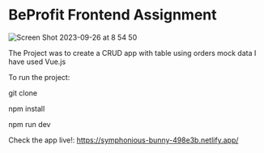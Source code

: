 # BeProfit Frontend Assignment
![Screen Shot 2023-09-26 at 8 54 50](https://github.com/Idanatiya/be-profit-assignment/assets/71948616/37214ef5-8a5a-4dd6-9e6a-e1cfca772d9d)


The Project was to create a CRUD app with table using orders mock data
I have used Vue.js

To run the project:

git clone

npm install

npm run dev

Check the app live!:
https://symphonious-bunny-498e3b.netlify.app/
